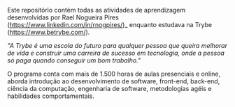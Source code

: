 Este repositório contém todas as atividades de aprendizagem desenvolvidas por Rael Nogueira Pires (https://www.linkedin.com/in/rnogpires/)_ enquanto estudava na Trybe (https://www.betrybe.com/).

_"A Trybe é uma escola do futuro para qualquer pessoa que queira melhorar de vida e construir uma carreira de sucesso em tecnologia, onde a pessoa só paga quando conseguir um bom trabalho."_

O programa conta com mais de 1.500 horas de aulas presenciais e online, aborda introdução ao desenvolvimento de software, front-end, back-end, ciência da computação, engenharia de software, metodologias agéis e habilidades comportamentais.
